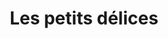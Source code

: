 ---
title: "Les petits délices"
url: /martignas-sur-jalle/les-petits-delices/
shop: Lebensmittel
---